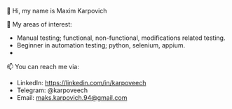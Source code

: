 👋 Hi, my name is Maxim Karpovich

👀 My areas of interest:
- Manual testing; functional, non-functional, modifications related testing.
- Beginner in automation testing; python, selenium, appium.
- 
📫 You can reach me via:
- LinkedIn: https://linkedin.com/in/karpoveech
- Telegram: @karpoveech
- Email: maks.karpovich.94@gmail.com

<!---
karpoveech/karpoveech is a ✨ special ✨ repository because its `README.md` (this file) appears on your GitHub profile.
You can click the Preview link to take a look at your changes.
--->
